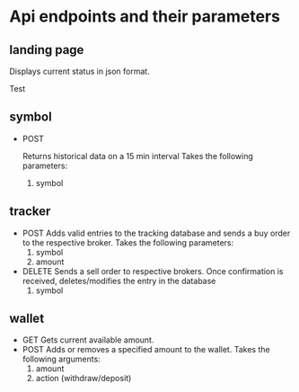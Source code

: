 # Api endpoints and their parameters

  
  

## landing page

Displays current status in json format.

  Test
  

## symbol

- POST

	Returns historical data on a 15 min interval
	Takes the following parameters:
	 1. symbol


## tracker

- POST
	Adds valid entries to the tracking database and sends a buy order to the respective broker.
	Takes the following parameters:
	 1. symbol
	 2. amount
- DELETE
	Sends a sell order to respective brokers. Once confirmation is received, deletes/modifies the entry in the 	database
	 1. symbol
	
	
	
## wallet

- GET
	Gets current available amount.
- POST
	Adds or removes a specified amount to the wallet. Takes the following arguments:
	1. amount
	2. action (withdraw/deposit)

